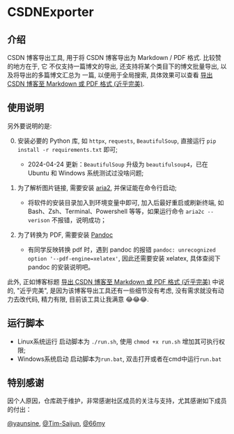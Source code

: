 # CSDNExporter
## 介绍
CSDN 博客导出工具, 用于将 CSDN 博客导出为 Markdown / PDF 格式. 比较赞的地方在于, 它
不仅支持一篇博文的导出, 还支持将某个类目下的博文批量导出, 以及将导出的多篇博文汇总为
一篇, 以便用于全局搜索, 具体效果可以查看 [导出 CSDN 博客至 Markdown 或 PDF 格式 (近乎完美)](https://blog.csdn.net/Eric_1993/article/details/104772437).


## 使用说明

另外要说明的是:

0. 安装必要的 Python 库, 如 `httpx`, `requests`, `BeautifulSoup`, 直接运行 `pip install -r requirements.txt` 即可;
    - 2024-04-24 更新：`BeautifulSoup` 升级为 `beautifulsoup4`，已在 Ubuntu 和 Windows 系统测试过没啥问题;

1. 为了解析图片链接, 需要安装 [aria2](https://aria2.github.io/), 并保证能在命令行启动;
    - 将软件的安装目录加入到环境变量中即可, 加入后最好重启或刷新终端, 如 Bash、Zsh、Terminal、Powershell 等等，如果运行命令 `aria2c --verison` 不报错，说明成功；

2. 为了转换为 PDF, 需要安装 [Pandoc](https://pandoc.org/)
    - 有同学反映转换 pdf 时，遇到 pandoc 的报错 `pandoc: unrecognized option '--pdf-engine=xelatex'`, 因此还需要安装 xelatex, 具体查阅下 pandoc 的安装说明吧。


此外, 正如博客标题 [导出 CSDN 博客至 Markdown 或 PDF 格式 (近乎完美)](https://blog.csdn.net/Eric_1993/article/details/104772437) 中说的, "近乎完美",
是因为该博客导出工具还有一些细节没有考虑, 没有需求就没有动力去改代码, 精力有限, 目前该工具让我满意 😂😂😂.


## 运行脚本
- Linux系统运行
启动脚本为 `./run.sh`, 使用 `chmod +x run.sh` 增加其可执行权限;
- Windows系统启动
启动脚本为`run.bat`, 双击打开或者在cmd中运行`run.bat`



## 特别感谢

因个人原因，仓库疏于维护，非常感谢社区成员的关注与支持，尤其感谢如下成员的付出：

[@yaunsine](https://github.com/yaunsine), [@Tim-Saijun](https://github.com/Tim-Saijun), [@66my](https://github.com/66my)

